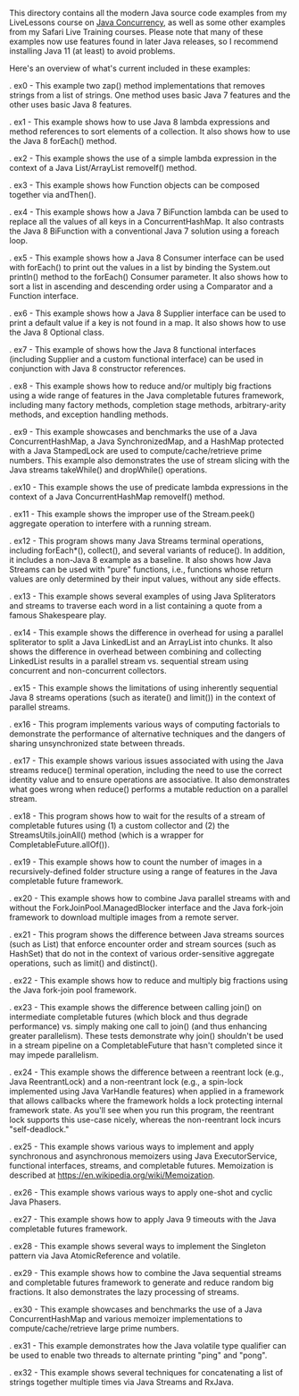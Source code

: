 This directory contains all the modern Java source code examples from
my LiveLessons course on [Java
Concurrency](http://www.dre.vanderbilt.edu/~schmidt/LiveLessons/CPiJava),
as well as some other examples from my Safari Live Training courses.
Please note that many of these examples now use features found in
later Java releases, so I recommend installing Java 11 (at least) to
avoid problems.

Here's an overview of what's current included in these examples:

. ex0 - This example two zap() method implementations that removes
        strings from a list of strings.  One method uses basic Java 7
        features and the other uses basic Java 8 features.

. ex1 - This example shows how to use Java 8 lambda expressions and
        method references to sort elements of a collection.  It also
        shows how to use the Java 8 forEach() method.
  
. ex2 - This example shows the use of a simple lambda expression in
        the context of a Java List/ArrayList removeIf() method.
  
. ex3 - This example shows how Function objects can be composed
        together via andThen().
  
. ex4 - This example shows how a Java 7 BiFunction lambda can be used
        to replace all the values of all keys in a ConcurrentHashMap.
        It also contrasts the Java 8 BiFunction with a conventional
        Java 7 solution using a foreach loop.

. ex5 - This example shows how a Java 8 Consumer interface can be used
        with forEach() to print out the values in a list by binding
        the System.out println() method to the forEach() Consumer
        parameter.  It also shows how to sort a list in ascending and
        descending order using a Comparator and a Function interface.

. ex6 - This example shows how a Java 8 Supplier interface can be used
        to print a default value if a key is not found in a map.  It also
        shows how to use the Java 8 Optional class.
  
. ex7 - This example of shows how the Java 8 functional interfaces
        (including Supplier and a custom functional interface) can be
        used in conjunction with Java 8 constructor references.
  
. ex8 - This example shows how to reduce and/or multiply big fractions
        using a wide range of features in the Java completable futures
        framework, including many factory methods, completion stage
        methods, arbitrary-arity methods, and exception handling
        methods.

. ex9 - This example showcases and benchmarks the use of a Java
        ConcurrentHashMap, a Java SynchronizedMap, and a HashMap
        protected with a Java StampedLock are used to
        compute/cache/retrieve prime numbers.  This example also
        demonstrates the use of stream slicing with the Java streams
        takeWhile() and dropWhile() operations.

. ex10 - This example shows the use of predicate lambda expressions in
         the context of a Java ConcurrentHashMap removeIf() method.

. ex11 - This example shows the improper use of the Stream.peek()
         aggregate operation to interfere with a running stream.

. ex12 - This program shows many Java Streams terminal operations,
         including forEach*(), collect(), and several variants of
         reduce().  In addition, it includes a non-Java 8 example as a
         baseline.  It also shows how Java Streams can be used with
         "pure" functions, i.e., functions whose return values are
         only determined by their input values, without any side
         effects.

. ex13 - This example shows several examples of using Java
         Spliterators and streams to traverse each word in a list
         containing a quote from a famous Shakespeare play.

. ex14 - This example shows the difference in overhead for using a
         parallel spliterator to split a Java LinkedList and an
         ArrayList into chunks.  It also shows the difference in
         overhead between combining and collecting LinkedList results
         in a parallel stream vs. sequential stream using concurrent
         and non-concurrent collectors.

. ex15 - This example shows the limitations of using inherently
         sequential Java 8 streams operations (such as iterate() and
         limit()) in the context of parallel streams.

. ex16 - This program implements various ways of computing factorials
         to demonstrate the performance of alternative techniques and
         the dangers of sharing unsynchronized state between threads.

. ex17 - This example shows various issues associated with using the
         Java streams reduce() terminal operation, including the need
         to use the correct identity value and to ensure operations
         are associative.  It also demonstrates what goes wrong when
         reduce() performs a mutable reduction on a parallel stream.

. ex18 - This program shows how to wait for the results of a stream of
         completable futures using (1) a custom collector and (2) the
         StreamsUtils.joinAll() method (which is a wrapper for
         CompletableFuture.allOf()).

. ex19 - This example shows how to count the number of images in a
         recursively-defined folder structure using a range of
         features in the Java completable future framework.

. ex20 - This example shows how to combine Java parallel streams with
         and without the ForkJoinPool.ManagedBlocker interface and the
         Java fork-join framework to download multiple images from a
         remote server.

. ex21 - This program shows the difference between Java streams
         sources (such as List) that enforce encounter order and
         stream sources (such as HashSet) that do not in the context
         of various order-sensitive aggregate operations, such as
         limit() and distinct().

. ex22 - This example shows how to reduce and multiply big fractions
         using the Java fork-join pool framework.

. ex23 - This example shows the difference between calling join() on
         intermediate completable futures (which block and thus
         degrade performance) vs. simply making one call to join()
         (and thus enhancing greater parallelism).  These tests
         demonstrate why join() shouldn't be used in a stream pipeline
         on a CompletableFuture that hasn't completed since it may
         impede parallelism.

. ex24 - This example shows the difference between a reentrant lock
         (e.g., Java ReentrantLock) and a non-reentrant lock (e.g., a
         spin-lock implemented using Java VarHandle features) when
         applied in a framework that allows callbacks where the
         framework holds a lock protecting internal framework state.
         As you'll see when you run this program, the reentrant lock
         supports this use-case nicely, whereas the non-reentrant lock
         incurs "self-deadlock."

. ex25 - This example shows various ways to implement and apply
         synchronous and asynchronous memoizers using Java
         ExecutorService, functional interfaces, streams, and
         completable futures.  Memoization is described at
         https://en.wikipedia.org/wiki/Memoization.

. ex26 - This example shows various ways to apply one-shot and cyclic
         Java Phasers.

. ex27 - This example shows how to apply Java 9 timeouts with the Java
         completable futures framework.

. ex28 - This example shows several ways to implement the Singleton
         pattern via Java AtomicReference and volatile.

. ex29 - This example shows how to combine the Java sequential streams
         and completable futures framework to generate and reduce
         random big fractions.  It also demonstrates the lazy
         processing of streams.

. ex30 - This example showcases and benchmarks the use of a Java
         ConcurrentHashMap and various memoizer implementations to
         compute/cache/retrieve large prime numbers.

. ex31 - This example demonstrates how the Java volatile type
         qualifier can be used to enable two threads to alternate
         printing "ping" and "pong".

. ex32 - This example shows several techniques for concatenating a
         list of strings together multiple times via Java Streams and
         RxJava.
